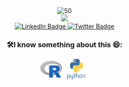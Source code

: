 <div align="center">
    <img src="https://komarev.com/ghpvc/?username=cCornejoR&style=flat-square&color=blue" alt="50"/>
<div id="header" align="center">
<img src="https://media.giphy.com/media/E9NLvqa6ZuA3m/giphy.gif" width=150>
</div>
<div id="badges" align="center">
  <a href="https://www.linkedin.com/in/crhistian-cornejo/">
    <img src="https://img.shields.io/badge/LinkedIn-blue?style=for-the-badge&logo=linkedin&logoColor=white" alt="LinkedIn Badge"/>
  </a>
  <a href="https://twitter.com/CrhisCornejo">
    <img src="https://img.shields.io/badge/Twitter-blue?style=for-the-badge&logo=twitter&logoColor=white" alt="Twitter Badge"/>
  </a>
  
### :hammer_and_wrench:I know something about this 😄:
<div align="center">
  <img src="https://github.com/devicons/devicon/blob/master/icons/r/r-original.svg" title="Java" alt="Java" width="50" height="50"/>&nbsp;
  <img src="https://github.com/devicons/devicon/blob/master/icons/python/python-original-wordmark.svg" title="React" alt="React" width="50" height="50"/>&nbsp;
</div>

